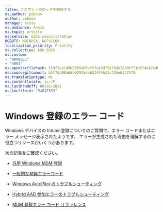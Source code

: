 ```yaml
---
title: アカウントのロックを解除する
ms.author: pebaum
author: pebaum
manager: scotv
ms.audience: Admin
ms.topic: article
ms.service: o365-administration
ROBOTS: NOINDEX, NOFOLLOW
localization_priority: Priority
ms.collection: Adm_O365
ms.custom:
- "9000221"
- "4863"
ms.openlocfilehash: 51973ea1d6b9365a67ef57a19df5470de32e9cf71d2f4e471d69e7fa2caa44a9
ms.sourcegitcommit: b5f7da89a650d2915dc652449623c78be6247175
ms.translationtype: HT
ms.contentlocale: ja-JP
ms.lasthandoff: 08/05/2021
ms.locfileid: "54047333"
---
```

# <a name="windows-enrolment-error-codes"></a>Windows 登録のエラー コード

Windows デバイスの Intune 登録についてのご質問で、エラー コードまたはエラー メッセージ表示されたようです。 エラーが生成された理由を理解するのに役立つリソースがいくつかあります。
 
次の記事をご確認ください。

- [汎用 Windows MDM 登録](https://docs.microsoft.com/mem/intune/enrollment/troubleshoot-windows-enrollment-errors)

- [一般的な登録エラーコード](https://docs.microsoft.com/mem/intune/enrollment/troubleshoot-device-enrollment-in-intune#general-enrollment-error-codes)

- [Windows AutoPilot のトラブルシューティング](https://docs.microsoft.com/windows/deployment/windows-autopilot/troubleshooting)

- [Hybrid AAD 参加エラーのトラブルシューティング](https://docs.microsoft.com/azure/active-directory/devices/troubleshoot-hybrid-join-windows-current)

- [MDM 登録エラー コード リファレンス](https://docs.microsoft.com/windows/win32/mdmreg/mdm-registration-constants)
